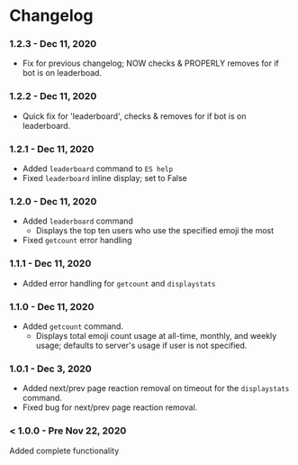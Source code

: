 # Changelog

### 1.2.3 - Dec 11, 2020
- Fix for previous changelog; NOW checks & PROPERLY removes for if bot is on leaderboad.

### 1.2.2 - Dec 11, 2020
- Quick fix for 'leaderboard', checks & removes for if bot is on leaderboard.

### 1.2.1 - Dec 11, 2020
- Added `leaderboard` command to `ES help`
- Fixed `leaderboard` inline display; set to False

### 1.2.0 - Dec 11, 2020
- Added `leaderboard` command
	- Displays the top ten users who use the specified emoji the most
- Fixed `getcount` error handling

### 1.1.1 - Dec 11, 2020
- Added error handling for `getcount` and `displaystats`

### 1.1.0 - Dec 11, 2020
- Added `getcount` command.
	- Displays total emoji count usage at all-time, monthly, and weekly usage; defaults to server's usage if user is not specified.

### 1.0.1 - Dec 3, 2020
- Added next/prev page reaction removal on timeout for the `displaystats` command.
- Fixed bug for next/prev page reaction removal.

### < 1.0.0 - Pre Nov 22, 2020
Added complete functionality

